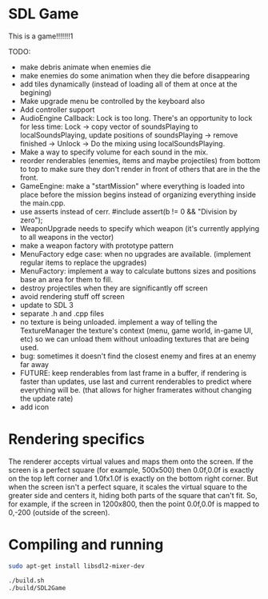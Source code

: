 # SDL Game

This is a game!!!!!!!1

TODO:
- make debris animate when enemies die
- make enemies do some animation when they die before disappearing
- add tiles dynamically (instead of loading all of them at once at the begining)
- Make upgrade menu be controlled by the keyboard also
- Add controller support
- AudioEngine Callback: Lock is too long. There's an opportunity to lock for less time: Lock -> copy vector of soundsPlaying to localSoundsPlaying, update positions of soundsPlaying -> remove finished -> Unlock -> Do the mixing using localSoundsPlaying.
- Make a way to specify volume for each sound in the mix.
- reorder renderables (enemies, items and maybe projectiles) from bottom to top to make sure they don't render in front of others that are in the the front.
- GameEngine: make a "startMission" where everything is loaded into place before the mission begins instead of organizing everything inside the main.cpp.
- use asserts instead of cerr. #include <cassert> assert(b != 0 && "Division by zero");
- WeaponUpgrade needs to specify which weapon (it's currently applying to all weapons in the vector)
- make a weapon factory with prototype pattern
- MenuFactory edge case: when no upgrades are available. (implement regular items to replace the upgrades)
- MenuFactory: implement a way to calculate buttons sizes and positions base an area for them to fill.
- destroy projectiles when they are significantly off screen
- avoid rendering stuff off screen
- update to SDL 3
- separate .h and .cpp files
- no texture is being unloaded. implement a way of telling the TextureManager the texture's context (menu, game world, in-game UI, etc) so we can unload them without unloading textures that are being used.
- bug: sometimes it doesn't find the closest enemy and fires at an enemy far away
- FUTURE: keep renderables from last frame in a buffer, if rendering is faster than updates, use last and current renderables to predict where everything will be. (that allows for higher framerates without changing the update rate)
- add icon

# Rendering specifics

The renderer accepts virtual values and maps them onto the screen. If the screen is a perfect square (for example, 500x500) then 0.0f,0.0f is exactly on the top left corner and 1.0fx1.0f is exactly on the bottom right corner.
But when the screen isn't a perfect square, it scales the virtual square to the greater side and centers it, hiding both parts of the square that can't fit. So, for example, if the screen in 1200x800, then the point 0.0f,0.0f is mapped to 0,-200 (outside of the screen).

# Compiling and running

```bash
sudo apt-get install libsdl2-mixer-dev
```

```bash
./build.sh
./build/SDL2Game
```
